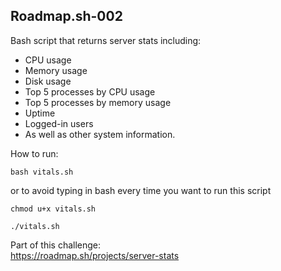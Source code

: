 ## Roadmap.sh-002

Bash script that returns server stats including:

*   CPU usage
*   Memory usage
*   Disk usage
*   Top 5 processes by CPU usage
*   Top 5 processes by memory usage
*   Uptime
*   Logged-in users
*   As well as other system information.

How to run:

`bash vitals.sh`

or to avoid typing in bash every time you want to run this script

`chmod u+x vitals.sh`

`./vitals.sh`

Part of this challenge:  
https://roadmap.sh/projects/server-stats
